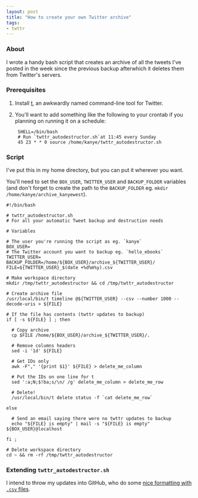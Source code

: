 ```yaml
---
layout: post
title: "How to create your own Twitter archive"
tags:
- twttr
---
```


### About

I wrote a handy bash script that creates an archive of all the tweets I've
posted in the week since the previous backup afterwhich it deletes them from
Twitter's servers.

### Prerequisites

1. Install [t](https://github.com/sferik/t), an awkwardly named command-line tool for Twitter.
2. You'll want to add something like the following to your crontab if you
   planning on running it on a schedule:

        SHELL=/bin/bash
        # Run `twttr_autodestructor.sh`at 11:45 every Sunday
        45 23 * * 0 source /home/kanye/twttr_autodestructor.sh

### Script

I've put this in my home directory, but you can put it wherever you want.

You'll need to set the `BOX_USER`, `TWITTER_USER` and `BACKUP_FOLDER` variables
(and don't forget to create the path to the `BACKUP_FOLDER` eg. `mkdir
/home/kanye/archive_kanyewest`).

    #!/bin/bash

    # twttr_autodestructor.sh
    # For all your automatic Tweet backup and destruction needs

    # Variables

    # The user you're running the script as eg. `kanye`
    BOX_USER=
    # The Twitter account you want to backup eg. `hello_ebooks`
    TWITTER_USER=
    BACKUP_FOLDER=/home/${BOX_USER}/archive_${TWITTER_USER}/
    FILE=${TWITTER_USER}_$(date +%d%m%y).csv

    # Make workspace directory
    mkdir /tmp/twttr_autodestructor && cd /tmp/twttr_autodestructor

    # Create archive file
    /usr/local/bin/t timeline @${TWITTER_USER} --csv --number 1000 --decode-uris > ${FILE}

    # If the file has contents (twttr updates to backup)
    if [ -s ${FILE} ] ; then

      # Copy archive
      cp $FILE /home/${BOX_USER}/archive_${TWITTER_USER}/.

      # Remove columns headers		
      sed -i '1d' ${FILE}

      # Get IDs only
      awk -F"," '{print $1}' ${FILE} > delete_me_column

      # Put the IDs on one line for t
      sed ':a;N;$!ba;s/\n/ /g' delete_me_column > delete_me_row

      # Delete!
      /usr/local/bin/t delete status -f `cat delete_me_row`
     
    else
      
      # Send an email saying there were no twttr updates to backup
      echo "${FILE} is empty" | mail -s "${FILE} is empty" ${BOX_USER}@localhost
        
    fi ;

    # Delete workspace directory
    cd ~ && rm -rf /tmp/twttr_autodestructor

### Extending `twttr_autodestructor.sh`

I intend to throw my updates into GitHub, who do some [nice formatting with `.csv` files](https://help.github.com/articles/rendering-csv-and-tsv-data).
